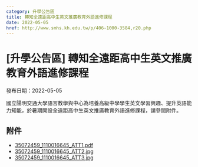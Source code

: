 ```yaml
---
category: 升學公告區
title: 轉知全遠距高中生英文推廣教育外語進修課程
date: 2022-05-05
href: http://www.smhs.kh.edu.tw/p/406-1000-3584,r20.php
---
```


# [升學公告區] 轉知全遠距高中生英文推廣教育外語進修課程

發布日期：2022-05-05

國立陽明交通大學語言教學與中心為培養高級中學學生英文學習興趣、提升英語能力知能，於暑期開設全遠距高中生英文推廣教育外語進修課程，請參閱附件。

## 附件

- [35072459_1110016645_ATT1.pdf](https://www.smhs.kh.edu.tw/var/file/0/1000/attach/92/pta_3361_3013399_17560.pdf)
- [35072459_1110016645_ATT2.jpg](https://www.smhs.kh.edu.tw/var/file/0/1000/attach/92/pta_3362_5307919_17560.jpg)
- [35072459_1110016645_ATT3.jpg](https://www.smhs.kh.edu.tw/var/file/0/1000/attach/92/pta_3363_7448297_17560.jpg)
